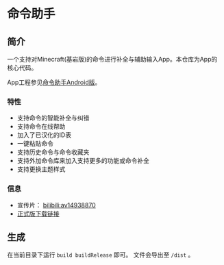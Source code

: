 # 命令助手
## 简介
一个支持对Minecraft(基岩版)的命令进行补全与辅助输入App。本仓库为App的核心代码。

App工程参见[命令助手Android版](https://gitee.com/projectxero/cadroid)。

### 特性
* 支持命令的智能补全与纠错
* 支持命令在线帮助
* 加入了已汉化的ID表
* 一键粘贴命令
* 支持历史命令与命令收藏夹
* 支持外加命令库来加入支持更多的功能或命令补全
* 支持更换主题样式

### 信息
* 宣传片： [bilibili:av14938870](http://www.bilibili.com/video/av14938870)
* [正式版下载链接](https://www.coolapk.com/game/com.xero.ca)

## 生成
在当前目录下运行 `build buildRelease` 即可。
文件会导出至 `/dist` 。
